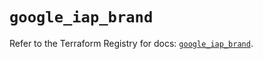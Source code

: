 # `google_iap_brand`

Refer to the Terraform Registry for docs: [`google_iap_brand`](https://registry.terraform.io/providers/hashicorp/google-beta/5.19.0/docs/resources/google_iap_brand).
